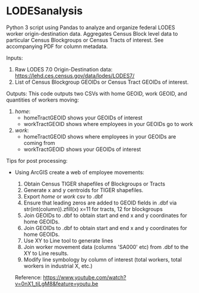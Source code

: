 # LODESanalysis

Python 3 script using Pandas to analyze and organize federal LODES worker origin-destination data.
Aggregates Census Block level data to particular Census Blockgroups or Census Tracts of interest.
See accompanying PDF for column metadata.

Inputs:
  1. Raw LODES 7.0 Origin-Destination data: https://lehd.ces.census.gov/data/lodes/LODES7/
  2. List of Census Blockgroup GEOIDs or Census Tract GEOIDs of interest.

Outputs:
  This code outputs two CSVs with home GEOID, work GEOID, and quantities of workers moving:
  1. _home_: 
      - homeTractGEOID shows your GEOIDs of interest
      - workTractGEOID shows where employees in your GEOIDs go to work
  2. _work_: 
      - homeTractGEOID shows where employees in your GEOIDs are coming from
      - workTractGEOID shows your GEOIDs of interest
      
Tips for post processing:
  - Using ArcGIS create a web of employee movements:
    1. Obtain Census TIGER shapefiles of Blockgroups or Tracts
    2. Generate x and y centroids for TIGER shapefiles.
    3. Export _home_ or _work_ csv to .dbf
    4. Ensure that leading zeros are added to GEOID fields in .dbf via str(int(column)).zfill(x) x=11 for tracts, 12 for blockgroups
    5. Join GEOIDs to .dbf to obtain start and end x and y coordinates for home GEOIDs.
    6. Join GEOIDs to .dbf to obtain start and end x and y coordinates for home GEOIDs.
    7. Use XY to Line tool to generate lines
    8. Join worker movement data (columns 'SA000' etc) from .dbf to the XY to Line results.
    9. Modify line symbology by column of interest (total workers, total workers in industrial X, etc.) 
    
    Reference: https://www.youtube.com/watch?v=0nX1_tiLgM8&feature=youtu.be
